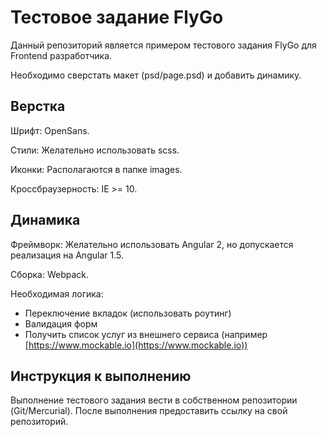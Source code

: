 # Тестовое задание FlyGo

Данный репозиторий является примером тестового задания FlyGo для Frontend разработчика.

Необходимо сверстать макет (psd/page.psd) и добавить динамику.

## Верстка

Шрифт: OpenSans.

Стили: Желательно использовать scss.

Иконки: Располагаются в папке images.

Кроссбраузерность: IE >= 10.

## Динамика

Фреймворк: Желательно использовать Angular 2, но допускается реализация на Angular 1.5.

Сборка: Webpack.

Необходимая логика:

* Переключение вкладок (использовать роутинг)
* Валидация форм
* Получить список услуг из внешнего сервиса (например [https://www.mockable.io](https://www.mockable.io))

## Инструкция к выполнению

Выполнение тестового задания вести в собственном репозитории (Git/Mercurial).
После выполнения предоставить ссылку на свой репозиторий.